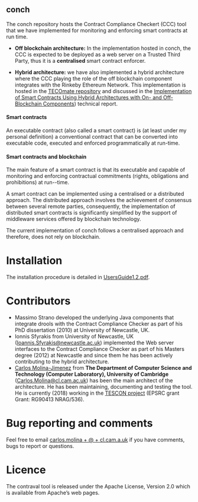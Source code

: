 ## conch
The conch repository hosts the Contract Compliance 
Checkert (CCC) tool that we have implemented for monitoring
and enforcing smart contracts at run time.

* **Off blockchain architecture:** In the implementation
  hosted in conch, the CCC is expected to be deployed as 
  a web server
  on a Trusted Third Party, thus it is a **centralised**
  smart contract enforcer.

* **Hybrid architecture:** we have also implemented a hybrid
  architecture where the CCC playing the role of the
  off blockchain component integrates with the
  Rinkeby Ethereum Network. This implementation is
  hosted in the [TECOmate repository](https://github.com/carlos-molina/TECOmate)
  and discussed in the
  [Implementation of Smart Contracts Using Hybrid Architectures with 
   On- and Off-Blockchain Components](https://arxiv.org/pdf/1808.00093.pdf 
  "implementation paper")) technical report.
     

#### Smart contracts
An executable contract (also called a smart contract) 
is (at least under my personal definition) a conventional 
contract that can be converted into executable code, 
executed and enforced programmatically at run-time.

#### Smart contracts and blockchain
The main feature of a smart contract is that its
executable and capable of monitoring and enforcing 
contractual commitments (rights, obligations and
prohibitions) at run--time. 

A smart contract can be implemented
using a centralised or a distributed approach. The
distributed approach involves the achievement of
consensus between several remote parties,
consequently, the implementation of
distributed smart contracts is significantly
simplified by the support of 
middleware services offered by blockchain 
technology.

The current implementation of conch follows a 
centralised approach and therefore, does not
rely on blockchain.


# Installation
The installation procedure is detailed 
in [UsersGuide1.2.pdf](UsersGuide1.2.pdf).


# Contributors

*  Massimo Strano developed the underlying Java components
   that integrate drools with the Contract Compliance
   Checker as part of his PhD dissertation (2010) at University
   of Newcastle, UK.
*  Ionnis Sfyrakis from University of Newcastle, UK
   (Ioannis.Sfyrakis@newcastle.ac.uk) implemented
   the Web server interfaces to the Contract Compliance
   Checker as part of his Masters degree (2012) at
   Newcastle and since them he has been actively
   contributing to the hybrid architecture.
*  [Carlos Molina-Jimenez](https://www.cl.cam.ac.uk/~cm770/ "MyWebPage")
   from **The Department of
   Computer Science and Technology (Computer Laboratory),
   University of Cambridge**
   (Carlos.Molina@cl.cam.ac.uk) has been the main
   architect of the architecture.
   He has been maintaining, documenting and testing the tool.
   He is currently (2018) working in the
   [TESCON project](https://www.cl.cam.ac.uk/~cm770/tescon/tescon.html
   "TESCON webpage") (EPSRC grant Grant: RG90413 NRAG/536).



# Bug reporting and comments

Feel free to email
[carlos.molina + @ + cl.cam.a.uk](mailto:carlos.molina@cl.cam.ac.uk)
if you have comments, bugs to report or questions.


# Licence
The contraval tool is released under the Apache License,
Version 2.0 which is available from Apache’s web pages.

